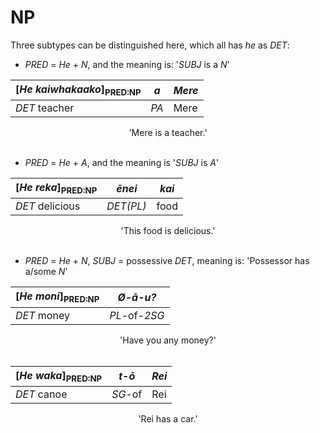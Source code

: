 # NP

Three subtypes can be distinguished here, which all has *he* as *DET*:

- *PRED* = *He* + *N*, and the meaning is: '*SUBJ* is a *N*'

| [*He kaiwhakaako*]<sub>PRED:NP</sub> | *a* | *Mere* |
|--|--|--|
| *DET* teacher | *PA* | Mere |
<center>'Mere is a teacher.'</center><br/>

- *PRED* = *He* + *A*, and the meaning is '*SUBJ* is *A*'

| [*He reka*]<sub>PRED:NP</sub> | *ēnei* | *kai* |
|--|--|--|
| *DET* delicious | *DET(PL)* | food |
<center>'This food is delicious.'</center><br/>

- *PRED* = *He* + *N*, *SUBJ* = possessive *DET*, meaning is: 'Possessor has a/some *N*'

| [*He moni*]<sub>PRED:NP</sub> | *Ø-ā-u?* |
|--|--|
| *DET* money | *PL*-of-*2SG* |
<center>'Have you any money?'</center><br/>

| [*He waka*]<sub>PRED:NP</sub> | *t-ō* | *Rei* |
|--|--|--|
| *DET* canoe | *SG*-of | Rei |
<center>'Rei has a car.'</center><br/>
